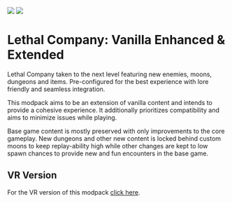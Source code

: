 <img src="https://img.shields.io/badge/version-1.1.3-0AF" /></a>
<img src="https://img.shields.io/badge/lc--version-v49-000" /></a>

# Lethal Company: Vanilla Enhanced & Extended #

Lethal Company taken to the next level featuring new enemies, moons, dungeons and items. Pre-configured for the best experience with lore friendly and seamless integration.

This modpack aims to be an extension of vanilla content and intends to provide a cohesive experience. It additionally prioritizes compatibility and aims to minimize issues while playing.

Base game content is mostly preserved with only improvements to the core gameplay. New dungeons and other new content is locked behind custom moons to keep replay-ability high while other changes are kept to low spawn chances to provide new and fun encounters in the base game.

## VR Version ##

For the VR version of this modpack [click here](https://thunderstore.io/c/lethal-company/p/zealsprince/VanillaEnhancedExtendedVR/).